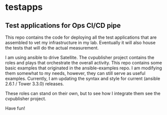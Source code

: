 # testapps
## Test applications for Ops CI/CD pipe 
This repo contains the code for deploying all the test applications that are assembled to vet my infrastructure in my lab. Eventually it will also house the tests that will do the actual measurement. 

I am using ansible to drive Satellite. The cvpublisher project contains the roles and plays that orchestrate the overall activity. This repo contains some basic examples that originated in the ansible-examples repo. I am modifying them somewhat to my needs, however, they can still serve as useful examples. Currently, I am updating the syntax and style for current (ansible 2.6.1 / Tower 3.3.0) releases.

These roles can stand on their own, but to see how I integrate them see the cvpublisher project.

Have fun!
